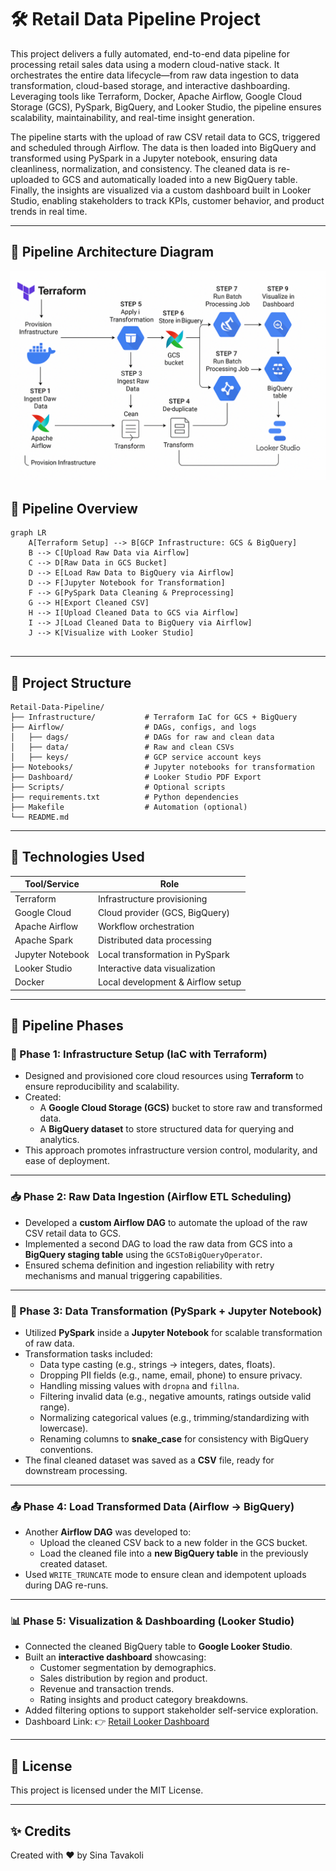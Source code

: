 # 🛠️ Retail Data Pipeline Project

This project delivers a fully automated, end-to-end data pipeline for processing retail sales data using a modern cloud-native stack. It orchestrates the entire data lifecycle—from raw data ingestion to data transformation, cloud-based storage, and interactive dashboarding. Leveraging tools like Terraform, Docker, Apache Airflow, Google Cloud Storage (GCS), PySpark, BigQuery, and Looker Studio, the pipeline ensures scalability, maintainability, and real-time insight generation.

The pipeline starts with the upload of raw CSV retail data to GCS, triggered and scheduled through Airflow. The data is then loaded into BigQuery and transformed using PySpark in a Jupyter notebook, ensuring data cleanliness, normalization, and consistency. The cleaned data is re-uploaded to GCS and automatically loaded into a new BigQuery table. Finally, the insights are visualized via a custom dashboard built in Looker Studio, enabling stakeholders to track KPIs, customer behavior, and product trends in real time.

---

## 📸 Pipeline Architecture Diagram

![Pipeline Diagram](pipeline_diagram.png)

## 🚀 Pipeline Overview

```mermaid
graph LR
    A[Terraform Setup] --> B[GCP Infrastructure: GCS & BigQuery]
    B --> C[Upload Raw Data via Airflow]
    C --> D[Raw Data in GCS Bucket]
    D --> E[Load Raw Data to BigQuery via Airflow]
    D --> F[Jupyter Notebook for Transformation]
    F --> G[PySpark Data Cleaning & Preprocessing]
    G --> H[Export Cleaned CSV]
    H --> I[Upload Cleaned Data to GCS via Airflow]
    I --> J[Load Cleaned Data to BigQuery via Airflow]
    J --> K[Visualize with Looker Studio]


```

---

## 📂 Project Structure

```
Retail-Data-Pipeline/
├── Infrastructure/           # Terraform IaC for GCS + BigQuery
├── Airflow/                  # DAGs, configs, and logs
│   ├── dags/                 # DAGs for raw and clean data
│   ├── data/                 # Raw and clean CSVs
│   ├── keys/                 # GCP service account keys
├── Notebooks/                # Jupyter notebooks for transformation
├── Dashboard/                # Looker Studio PDF Export
├── Scripts/                  # Optional scripts
├── requirements.txt          # Python dependencies
├── Makefile                  # Automation (optional)
└── README.md
```

---

## 🧱 Technologies Used

| Tool/Service     | Role                                |
|------------------|--------------------------------------|
| Terraform        | Infrastructure provisioning          |
| Google Cloud     | Cloud provider (GCS, BigQuery)       |
| Apache Airflow   | Workflow orchestration               |
| Apache Spark     | Distributed data processing          |
| Jupyter Notebook | Local transformation in PySpark      |
| Looker Studio    | Interactive data visualization       |
| Docker           | Local development & Airflow setup    |

---

## 📌 Pipeline Phases

### 🚧 Phase 1: Infrastructure Setup (IaC with Terraform)
- Designed and provisioned core cloud resources using **Terraform** to ensure reproducibility and scalability.
- Created:
  - A **Google Cloud Storage (GCS)** bucket to store raw and transformed data.
  - A **BigQuery dataset** to store structured data for querying and analytics.
- This approach promotes infrastructure version control, modularity, and ease of deployment.

---

### 📥 Phase 2: Raw Data Ingestion (Airflow ETL Scheduling)
- Developed a **custom Airflow DAG** to automate the upload of the raw CSV retail data to GCS.
- Implemented a second DAG to load the raw data from GCS into a **BigQuery staging table** using the `GCSToBigQueryOperator`.
- Ensured schema definition and ingestion reliability with retry mechanisms and manual triggering capabilities.

---

### 🧹 Phase 3: Data Transformation (PySpark + Jupyter Notebook)
- Utilized **PySpark** inside a **Jupyter Notebook** for scalable transformation of raw data.
- Transformation tasks included:
  - Data type casting (e.g., strings → integers, dates, floats).
  - Dropping PII fields (e.g., name, email, phone) to ensure privacy.
  - Handling missing values with `dropna` and `fillna`.
  - Filtering invalid data (e.g., negative amounts, ratings outside valid range).
  - Normalizing categorical values (e.g., trimming/standardizing with lowercase).
  - Renaming columns to **snake_case** for consistency with BigQuery conventions.
- The final cleaned dataset was saved as a **CSV** file, ready for downstream processing.

---

### 📤 Phase 4: Load Transformed Data (Airflow → BigQuery)
- Another **Airflow DAG** was developed to:
  - Upload the cleaned CSV back to a new folder in the GCS bucket.
  - Load the cleaned file into a **new BigQuery table** in the previously created dataset.
- Used `WRITE_TRUNCATE` mode to ensure clean and idempotent uploads during DAG re-runs.

---

### 📊 Phase 5: Visualization & Dashboarding (Looker Studio)
- Connected the cleaned BigQuery table to **Google Looker Studio**.
- Built an **interactive dashboard** showcasing:
  - Customer segmentation by demographics.
  - Sales distribution by region and product.
  - Revenue and transaction trends.
  - Rating insights and product category breakdowns.
- Added filtering options to support stakeholder self-service exploration.
- Dashboard Link: 👉 [Retail Looker Dashboard](https://lookerstudio.google.com/reporting/32142238-71f8-4c7c-8dc2-45038440d426)


---

## 📄 License

This project is licensed under the MIT License.

---

## ✨ Credits

Created with ❤️ by Sina Tavakoli

